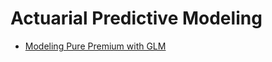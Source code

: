 # Actuarial Predictive Modeling

* [Modeling Pure Premium with GLM](https://github.com/emoffee/Hyonotes/tree/master/Actuarial/PredictiveModeling/GLMPurePremium)